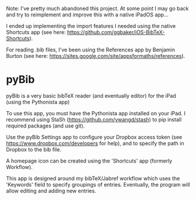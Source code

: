 Note: I've pretty much abandoned this project. At some point I may go back and try to reimplement and improve this with a native iPadOS app...

I ended up implementing the import features I needed using the native Shortcuts app (see here: https://github.com/ggbaker/iOS-BibTeX-Shortcuts).

For reading .bib files, I've been using the References app by Benjamin Burton (see here: https://sites.google.com/site/appsformaths/references). 

# pyBib
pyBib is a very basic bibTeX reader (and eventually editor) for the iPad (using the Pythonista app)

To use this app, you must have the Pythonista app installed on your iPad. I recommend using StaSh (https://github.com/ywangd/stash) to pip install required packages (and use git).

Use the pyBib Settings app to configure your Dropbox access token (see https://www.dropbox.com/developers for help), and to specify the path
in Dropbox to the bib file.

A homepage icon can be created using the 'Shortcuts' app (formerly Workflow).

This app is designed around my bibTeX/Jabref workflow which uses the 'Keywords' field to specify groupings of entries. Eventually, the program will allow editing and adding new entries.
